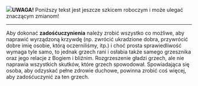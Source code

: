 <span class="challenge-success-status-icon-todo"><img class="svg-image" src="/files/resources/svg/cone-striped.svg" /></span>**UWAGA!** Poniższy tekst jest jeszcze szkicem roboczym i może ulegać znaczącym zmianom!

---
Aby dokonać **zadośćuczynienia** należy zrobić wszystko co możliwe, aby naprawić wyrządzoną krzywdę (np. zwrócić ukradzione dobra, przywrócić dobre imię osobie, którą oczerniliśmy, itp.) i choć prosta sprawiedliwość wymaga tyle samo, to jednak grzech rani i osłabia także samego grzesznika oraz jego relacje z Bogiem i bliźnim. Rozgrzeszenie gładzi grzech, ale nie naprawia wszystkich skutków, które grzech spowodował. Spowiadająca się osoba, aby odzyskać pełne zdrowie duchowe, powinna zrobić coś więcej, aby zadośćuczynić za ten grzech.
